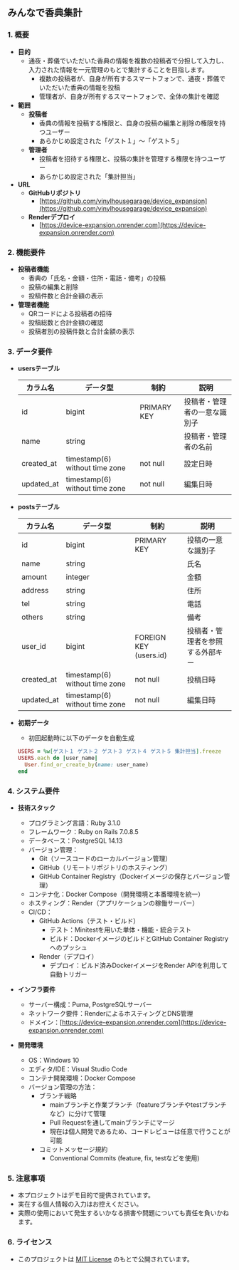 ## みんなで香典集計

### 1. 概要
  - **目的**
    - 通夜・葬儀でいただいた香典の情報を複数の投稿者で分担して入力し、入力された情報を一元管理のもとで集計することを目指します。
      - 複数の投稿者が、自身が所有するスマートフォンで、通夜・葬儀でいただいた香典の情報を投稿
      - 管理者が、自身が所有するスマートフォンで、全体の集計を確認
  - **範囲**
    - **投稿者**
      - 香典の情報を投稿する権限と、自身の投稿の編集と削除の権限を持つユーザー
      - あらかじめ設定された「ゲスト１」～「ゲスト５」
    - **管理者**
      - 投稿者を招待する権限と、投稿の集計を管理する権限を持つユーザー
      - あらかじめ設定された「集計担当」
  - **URL**
    - **GitHubリポジトリ**
      - [https://github.com/vinylhousegarage/device_expansion](https://github.com/vinylhousegarage/device_expansion)
    - **Renderデプロイ**
      - [https://device-expansion.onrender.com](https://device-expansion.onrender.com)

### 2. 機能要件
  - **投稿者機能**
     - 香典の「氏名・金額・住所・電話・備考」の投稿
     - 投稿の編集と削除
     - 投稿件数と合計金額の表示
  - **管理者機能**
    - QRコードによる投稿者の招待
    - 投稿総数と合計金額の確認
    - 投稿者別の投稿件数と合計金額の表示

### 3. データ要件
  - **usersテーブル**

    | カラム名 | データ型 | 制約 | 説明 |
    |---|---|---|---|
    | id | bigint | PRIMARY KEY | 投稿者・管理者の一意な識別子 |
    | name | string || 投稿者・管理者の名前|
    | created_at | timestamp(6) without time zone | not null | 設定日時 |
    | updated_at | timestamp(6) without time zone | not null | 編集日時 |

  - **postsテーブル**

    | カラム名 | データ型 | 制約 | 説明 |
    |---|---|---|---|
    | id | bigint | PRIMARY KEY | 投稿の一意な識別子 |
    | name | string || 氏名 |
    | amount | integer || 金額 |
    | address | string || 住所 |
    | tel | string |  | 電話 |
    | others | string || 備考 |
    | user_id | bigint | FOREIGN KEY (users.id) | 投稿者・管理者を参照する外部キー |
    | created_at | timestamp(6) without time zone | not null | 投稿日時 |
    | updated_at | timestamp(6) without time zone | not null | 編集日時 |

  - **初期データ**
    - 初回起動時に以下のデータを自動生成
    ```ruby
    USERS = %w[ゲスト１ ゲスト２ ゲスト３ ゲスト４ ゲスト５ 集計担当].freeze
    USERS.each do |user_name|
      User.find_or_create_by(name: user_name)
    end
    ```

### 4. システム要件
  - **技術スタック**
    - プログラミング言語：Ruby 3.1.0
    - フレームワーク：Ruby on Rails 7.0.8.5
    - データベース：PostgreSQL 14.13
    - バージョン管理：
      - Git（ソースコードのローカルバージョン管理）
      - GitHub（リモートリポジトリのホスティング）
      - GitHub Container Registry（Dockerイメージの保存とバージョン管理）
    - コンテナ化：Docker Compose（開発環境と本番環境を統一）
    - ホスティング：Render（アプリケーションの稼働サーバー）
    - CI/CD：
      - GitHub Actions（テスト・ビルド）
        - テスト：Minitestを用いた単体・機能・統合テスト
        - ビルド：DockerイメージのビルドとGitHub Container Registryへのプッシュ
      - Render（デプロイ）
        - デプロイ：ビルド済みDockerイメージをRender APIを利用して自動トリガー

  - **インフラ要件**
    - サーバー構成：Puma, PostgreSQLサーバー
    - ネットワーク要件：RenderによるホスティングとDNS管理
    - ドメイン：[https://device-expansion.onrender.com](https://device-expansion.onrender.com)

  - **開発環境**
    - OS：Windows 10
    - エディタ/IDE：Visual Studio Code
    - コンテナ開発環境：Docker Compose
    - バージョン管理の方法：
      - ブランチ戦略
        - mainブランチと作業ブランチ（featureブランチやtestブランチなど）に分けて管理
        - Pull Requestを通してmainブランチにマージ
        - 現在は個人開発であるため、コードレビューは任意で行うことが可能
      - コミットメッセージ規約
        - Conventional Commits (feature, fix, testなどを使用)

### 5. 注意事項
  - 本プロジェクトはデモ目的で提供されています。
  - 実在する個人情報の入力はお控えください。
  - 実際の使用において発生するいかなる損害や問題についても責任を負いかねます。

### 6. ライセンス
  - このプロジェクトは [MIT License](public/LICENSE) のもとで公開されています。
